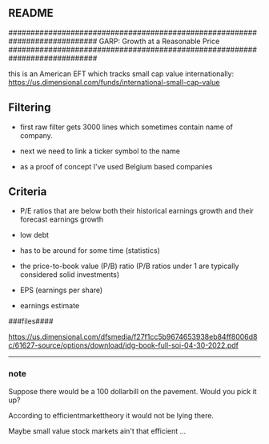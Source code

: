 ## README ##

############################################################################
GARP: Growth at a Reasonable Price
############################################################################

this is an American EFT which tracks small cap value internationally: 
https://us.dimensional.com/funds/international-small-cap-value

## Filtering ##

- first raw filter gets 3000 lines which sometimes contain name of company.

- next we need to link a ticker symbol to the name

- as a proof of concept I've used Belgium based companies

## Criteria ##

- P/E ratios that are below both their historical earnings growth and their forecast earnings growth

- low debt

- has to be around for some time (statistics)

- the price-to-book value (P/B) ratio 
(P/B ratios under 1 are typically considered solid investments)

- EPS (earnings per share)

- earnings estimate




###files####

https://us.dimensional.com/dfsmedia/f27f1cc5b9674653938eb84ff8006d8c/61627-source/options/download/idg-book-full-soi-04-30-2022.pdf


-----------------------------------------------------








### note ###

  
Suppose there would be a 100 dollarbill on the pavement.
Would you pick it up?

According to efficientmarkettheory it would not be lying there.

Maybe small value stock markets ain't that efficient ...





